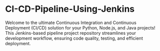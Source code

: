 # CI-CD-Pipeline-Using-Jenkins
Welcome to the ultimate Continuous Integration and Continuous Deployment (CI/CD) solution for your Python, Node.js, and Java projects! This Jenkins-based pipeline project repository streamlines your development workflow, ensuring code quality, testing, and efficient deployment.
